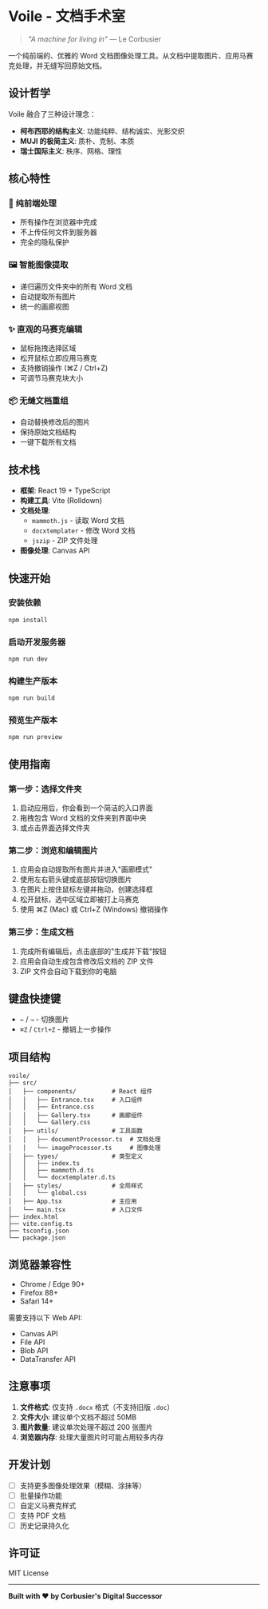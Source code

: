 # Voile - 文档手术室

> *"A machine for living in"* — Le Corbusier

一个纯前端的、优雅的 Word 文档图像处理工具。从文档中提取图片、应用马赛克处理，并无缝写回原始文档。

## 设计哲学

Voile 融合了三种设计理念：

- **柯布西耶的结构主义**: 功能纯粹、结构诚实、光影交织
- **MUJI 的极简主义**: 质朴、克制、本质
- **瑞士国际主义**: 秩序、网格、理性

## 核心特性

### 🎯 纯前端处理
- 所有操作在浏览器中完成
- 不上传任何文件到服务器
- 完全的隐私保护

### 🖼️ 智能图像提取
- 递归遍历文件夹中的所有 Word 文档
- 自动提取所有图片
- 统一的画廊视图

### ✨ 直观的马赛克编辑
- 鼠标拖拽选择区域
- 松开鼠标立即应用马赛克
- 支持撤销操作 (⌘Z / Ctrl+Z)
- 可调节马赛克块大小

### 📦 无缝文档重组
- 自动替换修改后的图片
- 保持原始文档结构
- 一键下载所有文档

## 技术栈

- **框架**: React 19 + TypeScript
- **构建工具**: Vite (Rolldown)
- **文档处理**:
  - `mammoth.js` - 读取 Word 文档
  - `docxtemplater` - 修改 Word 文档
  - `jszip` - ZIP 文件处理
- **图像处理**: Canvas API

## 快速开始

### 安装依赖

```bash
npm install
```

### 启动开发服务器

```bash
npm run dev
```

### 构建生产版本

```bash
npm run build
```

### 预览生产版本

```bash
npm run preview
```

## 使用指南

### 第一步：选择文件夹

1. 启动应用后，你会看到一个简洁的入口界面
2. 拖拽包含 Word 文档的文件夹到界面中央
3. 或点击界面选择文件夹

### 第二步：浏览和编辑图片

1. 应用会自动提取所有图片并进入"画廊模式"
2. 使用左右箭头键或底部按钮切换图片
3. 在图片上按住鼠标左键并拖动，创建选择框
4. 松开鼠标，选中区域立即被打上马赛克
5. 使用 ⌘Z (Mac) 或 Ctrl+Z (Windows) 撤销操作

### 第三步：生成文档

1. 完成所有编辑后，点击底部的"生成并下载"按钮
2. 应用会自动生成包含修改后文档的 ZIP 文件
3. ZIP 文件会自动下载到你的电脑

## 键盘快捷键

- `←` / `→` - 切换图片
- `⌘Z` / `Ctrl+Z` - 撤销上一步操作

## 项目结构

```
voile/
├── src/
│   ├── components/          # React 组件
│   │   ├── Entrance.tsx     # 入口组件
│   │   ├── Entrance.css
│   │   ├── Gallery.tsx      # 画廊组件
│   │   └── Gallery.css
│   ├── utils/               # 工具函数
│   │   ├── documentProcessor.ts  # 文档处理
│   │   └── imageProcessor.ts     # 图像处理
│   ├── types/               # 类型定义
│   │   ├── index.ts
│   │   ├── mammoth.d.ts
│   │   └── docxtemplater.d.ts
│   ├── styles/              # 全局样式
│   │   └── global.css
│   ├── App.tsx              # 主应用
│   └── main.tsx             # 入口文件
├── index.html
├── vite.config.ts
├── tsconfig.json
└── package.json
```

## 浏览器兼容性

- Chrome / Edge 90+
- Firefox 88+
- Safari 14+

需要支持以下 Web API:
- Canvas API
- File API
- Blob API
- DataTransfer API

## 注意事项

1. **文件格式**: 仅支持 `.docx` 格式（不支持旧版 `.doc`）
2. **文件大小**: 建议单个文档不超过 50MB
3. **图片数量**: 建议单次处理不超过 200 张图片
4. **浏览器内存**: 处理大量图片时可能占用较多内存

## 开发计划

- [ ] 支持更多图像处理效果（模糊、涂抹等）
- [ ] 批量操作功能
- [ ] 自定义马赛克样式
- [ ] 支持 PDF 文档
- [ ] 历史记录持久化

## 许可证

MIT License

---

**Built with ❤️ by Corbusier's Digital Successor**

